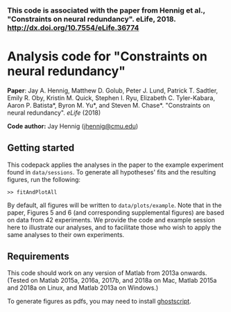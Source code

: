 

### This code is associated with the paper from Hennig et al., "Constraints on neural redundancy". eLife, 2018. http://dx.doi.org/10.7554/eLife.36774


# Analysis code for "Constraints on neural redundancy"

__Paper__: Jay A. Hennig, Matthew D. Golub, Peter J. Lund, Patrick T. Sadtler, Emily R. Oby, Kristin M. Quick, Stephen I. Ryu, Elizabeth C. Tyler-Kabara, Aaron P. Batista*, Byron M. Yu*, and Steven M. Chase*. "Constraints on neural redundancy". _eLife_ (2018)

__Code author:__ Jay Hennig (jhennig@cmu.edu)

## Getting started

This codepack applies the analyses in the paper to the example experiment found in `data/sessions`. To generate all hypotheses' fits and the resulting figures, run the following:

```
>> fitAndPlotAll
```

By default, all figures will be written to `data/plots/example`. Note that in the paper, Figures 5 and 6 (and corresponding supplemental figures) are based on data from 42 experiments. We provide the code and example session here to illustrate our analyses, and to facilitate those who wish to apply the same analyses to their own experiments.

## Requirements

This code should work on any version of Matlab from 2013a onwards. (Tested on Matlab 2015a, 2016a, 2017b, and 2018a on Mac, Matlab 2015a and 2018a on Linux, and Matlab 2013a on Windows.)

To generate figures as pdfs, you may need to install [ghostscript](https://ghostscript.com/).
